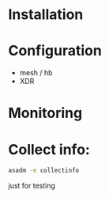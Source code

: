 
# Installation


# Configuration
* mesh / hb
* XDR 

# Monitoring

# Collect info:
```bash
asadm -e collectinfo
```  

just for testing